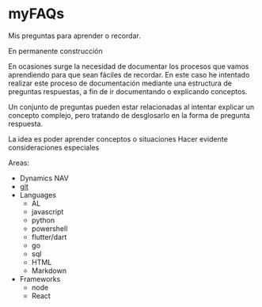 # myFAQs
Mis preguntas para aprender o recordar. 

En permanente construcción

En ocasiones surge la necesidad de documentar los procesos que vamos aprendiendo para que sean fáciles de recordar. 
En este caso he intentado realizar este proceso de documentación mediante una estructura de preguntas respuestas, a fin de ir documentando o explicando conceptos. 

Un conjunto de preguntas pueden estar relacionadas al intentar explicar un concepto complejo, pero tratando de desglosarlo en la forma de pregunta respuesta.

La idea es poder aprender conceptos o situaciones 
Hacer evidente consideraciones especiales


Areas:

- Dynamics NAV
- [git](FAQgit.rd)
- Languages
  - AL
  - javascript
  - python
  - powershell
  - flutter/dart
  - go
  - sql
  - HTML
  - Markdown
- Frameworks
  - node
  - React




